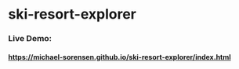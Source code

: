 # ski-resort-explorer
### Live Demo:
#### https://michael-sorensen.github.io/ski-resort-explorer/index.html
